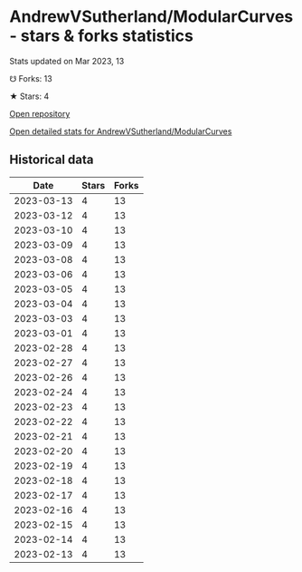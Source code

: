 # AndrewVSutherland/ModularCurves - stars & forks statistics

Stats updated on Mar 2023, 13

☋ Forks: 13

★ Stars: 4

[Open repository](https://github.com/AndrewVSutherland/ModularCurves)

[Open detailed stats for AndrewVSutherland/ModularCurves](https://reviewgithub.com/rep/AndrewVSutherland/ModularCurves)

## Historical data
| Date | Stars | Forks |
|------|-------|-------|
| 2023-03-13 | 4 | 13 | 
| 2023-03-12 | 4 | 13 | 
| 2023-03-10 | 4 | 13 | 
| 2023-03-09 | 4 | 13 | 
| 2023-03-08 | 4 | 13 | 
| 2023-03-06 | 4 | 13 | 
| 2023-03-05 | 4 | 13 | 
| 2023-03-04 | 4 | 13 | 
| 2023-03-03 | 4 | 13 | 
| 2023-03-01 | 4 | 13 | 
| 2023-02-28 | 4 | 13 | 
| 2023-02-27 | 4 | 13 | 
| 2023-02-26 | 4 | 13 | 
| 2023-02-24 | 4 | 13 | 
| 2023-02-23 | 4 | 13 | 
| 2023-02-22 | 4 | 13 | 
| 2023-02-21 | 4 | 13 | 
| 2023-02-20 | 4 | 13 | 
| 2023-02-19 | 4 | 13 | 
| 2023-02-18 | 4 | 13 | 
| 2023-02-17 | 4 | 13 | 
| 2023-02-16 | 4 | 13 | 
| 2023-02-15 | 4 | 13 | 
| 2023-02-14 | 4 | 13 | 
| 2023-02-13 | 4 | 13 | 

